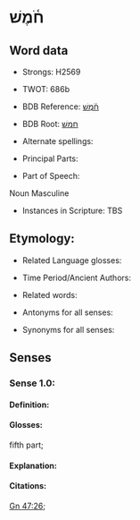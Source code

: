 # חֹ֫מֶשׁ

<!-- Status: S2="NeedsEdits" -->
<!-- Lexica used for edits:   -->

## Word data

* Strongs: H2569

* TWOT: 686b

* BDB Reference: [חֹ֫מֶשׁ](rc://en/bdb/dict/h.dr.ac)

* BDB Root: [חמשׁ](rc://en/bdb/dict/h.dr.aa)

* Alternate spellings:

* Principal Parts:

* Part of Speech:

Noun Masculine 

* Instances in Scripture: TBS

## Etymology:

* Related Language glosses:

* Time Period/Ancient Authors:

* Related words:

* Antonyms for all senses:

* Synonyms for all senses:

## Senses

### Sense 1.0:

#### Definition:

#### Glosses:

fifth part; 

#### Explanation:

#### Citations:

[Gn 47:26](rc://he/uhb/book/gen/47/26); 

